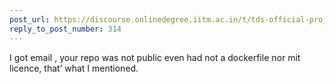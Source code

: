 ```yaml
---
post_url: https://discourse.onlinedegree.iitm.ac.in/t/tds-official-project1-discrepencies/171141/321
reply_to_post_number: 314
---
```

I got email , your repo was not public even had not a dockerfile nor mit licence, that’ what I mentioned.